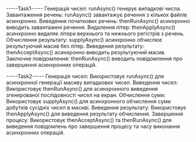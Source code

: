-----Task1-----
Генерація чисел: runAsync() генерує випадкові числа.
Завантаження речень: runAsync() завантажує речення з кількох файлів асинхронно.
Виведення початкових речень: thenRunAsync() асинхронно виводить завантажені речення.
Видалення літер: thenApplyAsync() асинхронно видаляє літери верхнього та нижнього регістрів з речень.
Обчислення результату: supplyAsync() асинхронно обчислює результуючий масив без літер.
Виведення результату: thenAcceptAsync() асинхронно виводить результуючий масив.
Заключне повідомлення: thenRunAsync() виводить повідомлення про завершення асинхронних операцій.

-----Task2-----
Генерація чисел: Використовує runAsync() для асинхронної генерації масиву випадкових чисел.
Виведення чисел: Використовує thenRunAsync() для асинхронного виведення згенерованої послідовності чисел на екран.
Обчислення суми: Використовує supplyAsync() для асинхронного обчислення суми добутків сусідніх чисел в масиві.
Виведення результату: Використовує thenApplyAsync() для виведення результату обчислення.
Завершення процесу: Використовує thenAcceptAsync() та thenRunAsync() для виведення повідомлень про завершення процесу та часу виконання асинхронних операцій.
